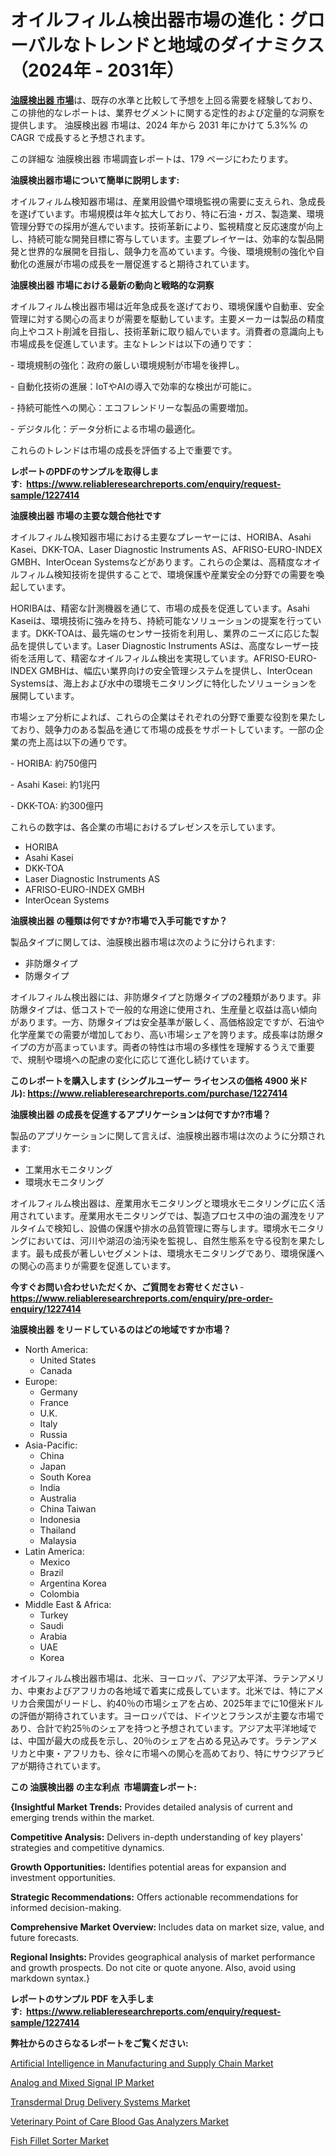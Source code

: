 <p><h1>オイルフィルム検出器市場の進化：グローバルなトレンドと地域のダイナミクス（2024年 - 2031年）</h1></p><p data-sourcepos="1:1-1:157"><strong><a href="https://www.reliableresearchreports.com/oil-film-detector-r1227414?utm_campaign=110&utm_medium=36&utm_source=Github&utm_content=ia&utm_term=05122024&utm_id=oil-film-detector">油膜検出器 市場</a></strong>は、既存の水準と比較して予想を上回る需要を経験しており、この排他的なレポートは、業界セグメントに関する定性的および定量的な洞察を提供します。 油膜検出器 市場は、2024 年から 2031 年にかけて 5.3%% の CAGR で成長すると予想されます。</p>
<p data-sourcepos="3:1-3:50">この詳細な 油膜検出器 市場調査レポートは、179 ページにわたります。</p>
<p><strong>油膜検出器市場について簡単に説明します:</strong></p>
<p><p>オイルフィルム検知器市場は、産業用設備や環境監視の需要に支えられ、急成長を遂げています。市場規模は年々拡大しており、特に石油・ガス、製造業、環境管理分野での採用が進んでいます。技術革新により、監視精度と反応速度が向上し、持続可能な開発目標に寄与しています。主要プレイヤーは、効率的な製品開発と世界的な展開を目指し、競争力を高めています。今後、環境規制の強化や自動化の進展が市場の成長を一層促進すると期待されています。</p></p>
<p><strong>油膜検出器 市場における最新の動向と戦略的な洞察</strong></p>
<p><p>オイルフィルム検出器市場は近年急成長を遂げており、環境保護や自動車、安全管理に対する関心の高まりが需要を駆動しています。主要メーカーは製品の精度向上やコスト削減を目指し、技術革新に取り組んでいます。消費者の意識向上も市場成長を促進しています。主なトレンドは以下の通りです：</p><p>- 環境規制の強化：政府の厳しい環境規制が市場を後押し。</p><p>- 自動化技術の進展：IoTやAIの導入で効率的な検出が可能に。</p><p>- 持続可能性への関心：エコフレンドリーな製品の需要増加。</p><p>- デジタル化：データ分析による市場の最適化。 </p><p>これらのトレンドは市場の成長を評価する上で重要です。</p></p>
<p><strong>レポートのPDFのサンプルを取得します</strong><strong>:&nbsp;&nbsp;<a href="https://www.reliableresearchreports.com/enquiry/request-sample/1227414?utm_campaign=110&utm_medium=36&utm_source=Github&utm_content=ia&utm_term=05122024&utm_id=oil-film-detector">https://www.reliableresearchreports.com/enquiry/request-sample/1227414</a></strong></p>
<p><strong>油膜検出器 市場の主要な競合他社です</strong></p>
<p><p>オイルフィルム検知器市場における主要なプレーヤーには、HORIBA、Asahi Kasei、DKK-TOA、Laser Diagnostic Instruments AS、AFRISO-EURO-INDEX GMBH、InterOcean Systemsなどがあります。これらの企業は、高精度なオイルフィルム検知技術を提供することで、環境保護や産業安全の分野での需要を喚起しています。</p><p>HORIBAは、精密な計測機器を通じて、市場の成長を促進しています。Asahi Kaseiは、環境技術に強みを持ち、持続可能なソリューションの提案を行っています。DKK-TOAは、最先端のセンサー技術を利用し、業界のニーズに応じた製品を提供しています。Laser Diagnostic Instruments ASは、高度なレーザー技術を活用して、精密なオイルフィルム検出を実現しています。AFRISO-EURO-INDEX GMBHは、幅広い業界向けの安全管理システムを提供し、InterOcean Systemsは、海上および水中の環境モニタリングに特化したソリューションを展開しています。</p><p>市場シェア分析によれば、これらの企業はそれぞれの分野で重要な役割を果たしており、競争力のある製品を通じて市場の成長をサポートしています。一部の企業の売上高は以下の通りです。</p><p>- HORIBA: 約750億円</p><p>- Asahi Kasei: 約1兆円</p><p>- DKK-TOA: 約300億円</p><p>これらの数字は、各企業の市場におけるプレゼンスを示しています。</p></p>
<p><ul><li>HORIBA</li><li>Asahi Kasei</li><li>DKK-TOA</li><li>Laser Diagnostic Instruments AS</li><li>AFRISO-EURO-INDEX GMBH</li><li>InterOcean Systems</li></ul></p>
<p><strong>油膜検出器 の種類は何ですか?市場で入手可能ですか？</strong></p>
<p>製品タイプに関しては、油膜検出器市場は次のように分けられます:</p>
<p><ul><li>非防爆タイプ</li><li>防爆タイプ</li></ul></p>
<p><p>オイルフィルム検出器には、非防爆タイプと防爆タイプの2種類があります。非防爆タイプは、低コストで一般的な用途に使用され、生産量と収益は高い傾向があります。一方、防爆タイプは安全基準が厳しく、高価格設定ですが、石油や化学産業での需要が増加しており、高い市場シェアを誇ります。成長率は防爆タイプの方が高まっています。両者の特性は市場の多様性を理解するうえで重要で、規制や環境への配慮の変化に応じて進化し続けています。</p></p>
<p><strong>このレポートを購入します (シングルユーザー ライセンスの価格 4900 米ドル):&nbsp;<a href="https://www.reliableresearchreports.com/purchase/1227414?utm_campaign=110&utm_medium=36&utm_source=Github&utm_content=ia&utm_term=05122024&utm_id=oil-film-detector">https://www.reliableresearchreports.com/purchase/1227414</a></strong></p>
<p><strong>油膜検出器 の成長を促進するアプリケーションは何ですか?市場？</strong></p>
<p>製品のアプリケーションに関して言えば、油膜検出器市場は次のように分類されます:</p>
<p><ul><li>工業用水モニタリング</li><li>環境水モニタリング</li></ul></p>
<p><p>オイルフィルム検出器は、産業用水モニタリングと環境水モニタリングに広く活用されています。産業用水モニタリングでは、製造プロセス中の油の漏洩をリアルタイムで検知し、設備の保護や排水の品質管理に寄与します。環境水モニタリングにおいては、河川や湖沼の油汚染を監視し、自然生態系を守る役割を果たします。最も成長が著しいセグメントは、環境水モニタリングであり、環境保護への関心の高まりが需要を促進しています。</p></p>
<p><strong>今すぐお問い合わせいただくか、ご質問をお寄せください</strong><strong>&nbsp;</strong>-<strong><a href="https://www.reliableresearchreports.com/enquiry/pre-order-enquiry/1227414?utm_campaign=110&utm_medium=36&utm_source=Github&utm_content=ia&utm_term=05122024&utm_id=oil-film-detector">https://www.reliableresearchreports.com/enquiry/pre-order-enquiry/1227414</a></strong></p>
<p><strong>油膜検出器 をリードしているのはどの地域ですか市場？</strong></p>
<p><ul>
    <li>
        North America:
        <ul>
            <li>United States</li>
            <li>Canada</li>
        </ul>
    </li>
    <li>
        Europe:
        <ul>
            <li>Germany</li>
            <li>France</li>
            <li>U.K.</li>
            <li>Italy</li>
            <li>Russia</li>
        </ul>
    </li>
    <li>
        Asia-Pacific:
        <ul>
            <li>China</li>
            <li>Japan</li>
            <li>South Korea</li>
            <li>India</li>
            <li>Australia</li>
            <li>China Taiwan</li>
            <li>Indonesia</li>
            <li>Thailand</li>
            <li>Malaysia</li>
        </ul>
    </li>
    <li>
        Latin America:
        <ul>
            <li>Mexico</li>
            <li>Brazil</li>
            <li>Argentina Korea</li>
            <li>Colombia</li>
        </ul>
    </li>
    <li>
        Middle East & Africa:
        <ul>
            <li>Turkey</li>
            <li>Saudi</li>
            <li>Arabia</li>
            <li>UAE</li>
            <li>Korea</li>
        </ul>
    </li>
    </ul></p>
<p><p>オイルフィルム検出器市場は、北米、ヨーロッパ、アジア太平洋、ラテンアメリカ、中東およびアフリカの各地域で着実に成長しています。北米では、特にアメリカ合衆国がリードし、約40％の市場シェアを占め、2025年までに10億米ドルの評価が期待されています。ヨーロッパでは、ドイツとフランスが主要な市場であり、合計で約25％のシェアを持つと予想されています。アジア太平洋地域では、中国が最大の成長を示し、20％のシェアを占める見込みです。ラテンアメリカと中東・アフリカも、徐々に市場への関心を高めており、特にサウジアラビアが期待されています。</p></p>
<p><strong>この 油膜検出器 の主な利点&nbsp; 市場調査レポート:</strong></p>
<p><strong>{Insightful Market Trends:</strong> Provides detailed analysis of current and emerging trends within the market.</p>
<p><strong>Competitive Analysis:</strong> Delivers in-depth understanding of key players' strategies and competitive dynamics.</p>
<p><strong>Growth Opportunities:</strong> Identifies potential areas for expansion and investment opportunities.</p>
<p><strong>Strategic Recommendations:</strong> Offers actionable recommendations for informed decision-making.</p>
<p><strong>Comprehensive Market Overview: </strong>Includes data on market size, value, and future forecasts.</p>
<p><strong>Regional Insights: </strong>Provides geographical analysis of market performance and growth prospects. Do not cite or quote anyone. Also, avoid using markdown syntax.}</p>
<p><strong>レポートのサンプル PDF を入手します:&nbsp;</strong><strong>&nbsp;<a href="https://www.reliableresearchreports.com/enquiry/request-sample/1227414?utm_campaign=110&utm_medium=36&utm_source=Github&utm_content=ia&utm_term=05122024&utm_id=oil-film-detector">https://www.reliableresearchreports.com/enquiry/request-sample/1227414</a></strong></p>
<p></p>
<p><strong>弊社からのさらなるレポートをご覧ください:</strong></p>
<p><p><a href="https://github.com/globismark/Market-Research-Report-List-5/blob/main/artificial-intelligence-in-manufacturing-and-supply-chain-market.md?utm_campaign=110&utm_medium=36&utm_source=Github&utm_content=ia&utm_term=05122024&utm_id=oil-film-detector">Artificial Intelligence in Manufacturing and Supply Chain Market</a></p><p><a href="https://github.com/prosalinda88/Market-Research-Report-List-6/blob/main/analog-and-mixed-signal-ip-market.md?utm_campaign=110&utm_medium=36&utm_source=Github&utm_content=ia&utm_term=05122024&utm_id=oil-film-detector">Analog and Mixed Signal IP Market</a></p><p><a href="https://www.linkedin.com/pulse/transdermal-drug-delivery-systems-market-growth-segmentation-tbnee?utm_campaign=110&utm_medium=36&utm_source=Github&utm_content=ia&utm_term=05122024&utm_id=oil-film-detector">Transdermal Drug Delivery Systems Market</a></p><p><a href="https://www.linkedin.com/pulse/analyzing-veterinary-point-care-blood-gas-analyzers-market-fusif?utm_campaign=110&utm_medium=36&utm_source=Github&utm_content=ia&utm_term=05122024&utm_id=oil-film-detector">Veterinary Point of Care Blood Gas Analyzers Market</a></p><p><a href="https://issuu.com/reportprime-2/docs/fish-fillet-sorter-market-size-2030.pptx?utm_campaign=110&utm_medium=36&utm_source=Github&utm_content=ia&utm_term=05122024&utm_id=oil-film-detector">Fish Fillet Sorter Market</a></p></p>